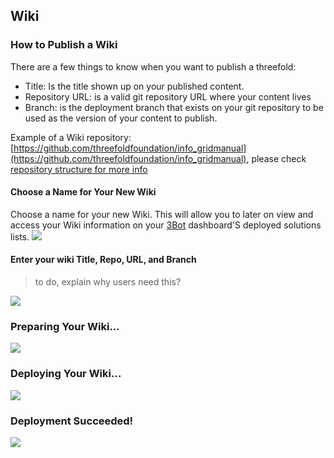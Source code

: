 ## Wiki

### How to Publish a Wiki

There are a few things to know when you want to publish a threefold:

- Title: Is the title shown up on your published content.
- Repository URL: is a valid git repository URL where your content lives
- Branch: is the deployment branch that exists on your git repository to be used as the version of your content to publish.

Example of a Wiki repository: [https://github.com/threefoldfoundation/info_gridmanual](https://github.com/threefoldfoundation/info_gridmanual), please check [repository structure for more info](https://github.com/crystaluniverse/publishingtools/blob/development/docs/repo_layout.md)

#### Choose a Name for Your New Wiki

Choose a name for your new Wiki. This will allow you to later on view and access your Wiki information on your [3Bot](threefold__3bot_def) dashboard'S deployed solutions lists.
![](cloud__wiki_1.png  )

#### Enter your wiki Title, Repo, URL, and Branch

> to do, explain why users need this?

![](cloud__wiki_2.png  )

### Preparing Your Wiki...

![](cloud__wiki_6.png  )

### Deploying Your Wiki...

![](cloud__wiki_8.png  )

### Deployment Succeeded!

![](cloud__wiki_9.png  )